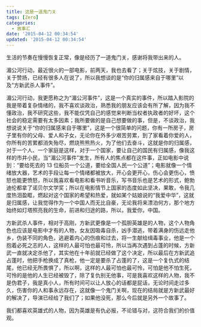 ```yaml
---
title: 这是一道鬼门关
tags: [Zero]
categories:
  - 故事汇
date: '2015-04-12 00:34:54'
updated: '2015-04-12 00:34:54'
---
```



生活的节奏在慢慢恢复正常，像是经历了一道鬼门关，感谢将我带出来的人。

湄公河行动，最近很火的一部电影，前两天，我也去看了；关于炫技，关于剧情，关于赞扬，已经有很多人在说了，所以我想谈的是“你的归属感来自于哪里”以及“方新武杀人事件”。

湄公河行动，我更愿称之为“湄公河事件”，这是一个真实的事件，所以踏入影院的我是带着复杂情绪的，我不喜欢谈政治，熟悉我的朋友应该会有所了解，因为我不懂政治，我不研究这些，我不能仅凭自己的感觉来判断当权者执政者的好坏，这个社会的稳定需要有太多因素；我所要做的是自己想要做的事，但是，不谈政治，我想说说关于“你的归属感来自于哪里”，这是一个很简单的问题，你有一所房子，房子里有你的父母、爱人和子女，无论你在外多少艰苦劳累，到了家看着你爱的人，你所有的苦累都消失殆尽，燃烧熊熊热火，为了他们去奋斗，这就是你的归属感，对于一个人、一个家庭是这样，对于一个国家，要让自己的国民有归属感，像我这样的市井小民，当“湄公河事件”发生，所有人的焦点都在这件事，正如电影中说到：“要给死去的 13 位船员一个公道，要给全国人民一个公道”；电影就像一个情绪放大器，艺术的手段让每一个情绪都被放大，开心会更开心，伤心会更伤心，愤怒也能更愤怒，所以我喜欢看电影和看书听音乐，写书音乐也是艺术的形式，鲍勃迪伦都拿了诺贝尔文学奖；所以在电影情节上国家的态度如此坚决，果敢，令我几度热泪盈眶，燃起对这个国家的希望和热爱，就如某个姑娘说的“我爱中华”，这就是归属感，让我觉得作为一个中国人而无比自豪，无论我将来漂泊何方，那个地方始终如灯塔照亮我的生命，前进和归途的路，所以，我爱你，中国。

方新武杀人事件，相对于高刚，方新武更像是一个孤胆英雄是的人物，这个人物角色也应该是电影中才有的人物，女友因吸毒自杀，凶手潜逃，带着满身的伤远走他乡，伪装不同的角色，逃避着内心的伤痕和过去，将一生献给缉毒事业，他是一个抱着必死之志的人，这样的人最可怕也最可怜，所以当再次遇到占蓬的时候，方新武一直就决定杀他了，其实他在十年前就已经做了这个决定，所以最后在方新武追占蓬时，他把手枪换成了真枪，他一定是要杀了占蓬的了，这是一个复仇式的结尾，他已经无所畏惧了，所以啊，这样的人最可怕也最可怜，可怕是他不怕生死，可怜的是他的人生已经被毁了，除了复仇别无他事，可是我喜欢这样的人物，我不是伪君子，我是真小人，所有时间可以让人放心的话都是屁话，无论时间走过多久，伤害你的人和事永远存在，这就像一个鬼门关啊，现在的结局就是方新武最好的解决了，导演已经给了我们了；如果他没死，那么今后就是另外一个故事了。

我们都喜欢英雄式的人物，因为英雄是有仇必报，不论错与对，这符合我们的价值观。
